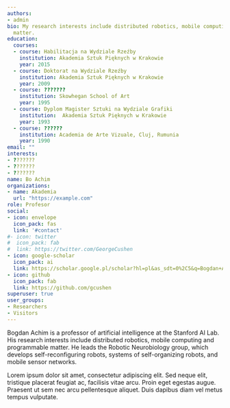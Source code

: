```yaml
---
authors:
- admin
bio: My research interests include distributed robotics, mobile computing and programmable
  matter.
education:
  courses:
  - course: Habilitacja na Wydziale Rzeźby
    institution: Akademia Sztuk Pięknych w Krakowie
    year: 2015
  - course: Doktorat na Wydziale Rzeźby
    institution: Akademia Sztuk Pięknych w Krakowie
    year: 2009
  - course: ???????
    institution: Skowhegan School of Art
    year: 1995
  - course: Dyplom Magister Sztuki na Wydziale Grafiki
    institution:  Akademia Sztuk Pięknych w Krakowie
    year: 1993
  - course: ??????
    institution: Academia de Arte Vizuale, Cluj, Rumunia
    year: 1990
email: ""
interests:
- ???????
- ???????
- ???????
name: Bo Achim
organizations:
- name: Akademia
  url: "https://example.com"
role: Profesor
social:
- icon: envelope
  icon_pack: fas
  link: '#contact'
#- icon: twitter
#  icon_pack: fab
#  link: https://twitter.com/GeorgeCushen
- icon: google-scholar
  icon_pack: ai
  link: https://scholar.google.pl/scholar?hl=pl&as_sdt=0%2C5&q=Bogdan+Achimescu&btnG=
- icon: github
  icon_pack: fab
  link: https://github.com/gcushen
superuser: true
user_groups:
- Researchers
- Visitors
---
```


Bogdan Achim is a professor of artificial intelligence at the Stanford AI Lab. His research interests include distributed robotics, mobile computing and programmable matter. He leads the Robotic Neurobiology group, which develops self-reconfiguring robots, systems of self-organizing robots, and mobile sensor networks.

Lorem ipsum dolor sit amet, consectetur adipiscing elit. Sed neque elit, tristique placerat feugiat ac, facilisis vitae arcu. Proin eget egestas augue. Praesent ut sem nec arcu pellentesque aliquet. Duis dapibus diam vel metus tempus vulputate.
